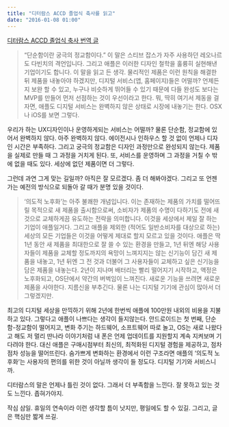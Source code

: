 ```yaml
---
title: "디터람스 ACCD 졸업식 축사를 읽고"
date: "2016-01-08 01:00"
---
```


[디터람스 ACCD 졸업식 축사 번역 글](http://hjun.me/?p=1261)

> “단순함이란 궁극의 정교함이다.” 이 말은 스티브 잡스가 자주 사용하던 레오나르도 다빈치의 격언입니다. 그리고 애플은 이러한 디자인 철학을 훌륭히 실현해낸 기업이기도 합니다. 이 말을 읽고 든 생각. 물리적인 제품은 이런 원칙을 해결한 뒤 제품을 내놓아야 하겠지만, 디지털 서비스(앱, 홈페이지)들은 어떨까? 언제든지 보완 할 수 있고, 누구나 비슷하게 뛰어들 수 있기 때문에 다들 완성도 보다는 MVP를 만들어 먼저 선점하는 것이 우선이라고 한다. 뭐, 딱히 여기서 제동을 걸자면, 애플도 디지털 서비스는 완벽하지 않은 상태로 시장에 내놓기는 한다. OSX나 iOS를 보면 그렇다.

우리가 하는 UX디자인이나 운영하게되는 서비스는 어떨까? 물론 단순함, 정교함에 있어서 완벽하지 않다. 아주 완벽하지 않다. 에이전시나 인하우스 할 것 없이 언제나 디자인 시간은 부족하다. 그리고 궁극의 정교함은 디자인 과정만으로 완성되지 않는다. 제품을 실제로 만들 때 그 과정을 거치게 된다. 또, 서비스를 운영하며 그 과정을 거칠 수 밖에 없을 때도 있다. 세상에 없던 제품이면 더 그렇다.

그런데 과연 그게 맞는 길일까? 아직은 잘 모르겠다. 좀 더 해봐야겠다. 그리고 또 언젠가는 예전의 방식으로 되돌아 갈 때가 분명 있을 것이다.

> ‘의도적 노후화’는 아주 불쾌한 개념입니다. 이는 존재하는 제품의 가치를 떨어뜨릴 목적으로 새 제품을 출시함으로써, 소비자가 제품의 수명이 다하기도 전에 새것으로 교체하게끔 유도하는 전략을 의미합니다. 이것을 세상에서 제일 잘 하는 기업이 애플일거다. 그리고 애플을 제외한 (적어도 일반소비자를 대상으로 하는) 세상의 모든 기업들은 이것을 어떻게 제대로 할지 모르고 있을 것이다. 애플은 딱 1년 동안 새 제품을 최대한으로 잘 쓸 수 있는 환경을 만들고, 1년 뒤엔 해당 사용자들이 제품을 교체할 정도까지의 욕망이 느껴지지는 않는 신기능이 담긴 새 제품을 내놓고, 1년 뒤엔 그 전 것과 더불어 그 사용자들이 교체하고 싶은 신기능을 담은 제품을 내놓는다. 2년이 지나며 배터리는 빨리 떨어지기 시작하고, 액정은 노후화되고, OS단에서 약간의 버벅임이 느껴진다. 새로운 기능을 쓰려면 새로운 제품을 사야한다. 지름신을 부추긴다. 물론 나는 디지털 기기에 관심이 많아서 더 그렇겠지만.

최고의 디지털 세상을 만끽하기 위해 2년에 한번씩 애플에 100만원 내외의 비용을 지불하고 있다. 그렇다고 애플이 나쁘다는 생각이 들지않는다. 안드로이드는 첫 번째, 단순함-정교함이 떨어지고, 변화 주기는 하드웨어, 소프트웨어 따로 놀고, OS는 새로 나왔다고 해도 저 멀리 딴나라 이야기처럼 내 폰은 언제 업데이트를 지원할지 계속 지켜보며 기다려야 한다. 대신 애플은 구매시점부터 최신의, 최적화된 디지털 경험을 제공하고, 점차 점차 성능을 떨어뜨린다. 숨가쁘게 변화하는 환경에서 이런 구조라면 애플의 ‘의도적 노후화’는 사용자의 편의를 위한 것이 아닐까 생각이 들 정도다. 디지털 기기와 서비스니까.

디터람스의 말은 언제나 틀린 것이 없다. 그래서 더 부족함을 느낀다. 잘 못하고 있는 것도 느낀다. 좁혀가야지.

작심 삼일. 휴일의 연속이라 이런 생각할 틈이 낫지만, 평일에도 할 수 있길. 그리고, 글은 핵심만 짧게 쓰길.
